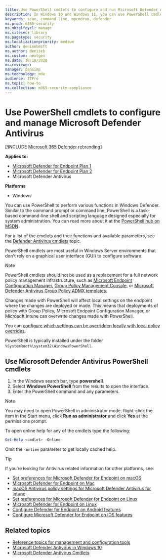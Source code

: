 ```yaml
---
title: Use PowerShell cmdlets to configure and run Microsoft Defender Antivirus
description: In Windows 10 and Windows 11, you can use PowerShell cmdlets to run scans, update Security intelligence, and change settings in Microsoft Defender Antivirus.
keywords: scan, command line, mpcmdrun, defender
ms.prod: m365-security
ms.mktglfcycl: manage
ms.sitesec: library
ms.pagetype: security
ms.localizationpriority: medium
author: denisebmsft
ms.author: deniseb
ms.custom: nextgen
ms.date: 10/18/2020
ms.reviewer: 
manager: dansimp
ms.technology: mde
audience: ITPro
ms.topic: how-to
ms.collection: m365-security-compliance
---
```


# Use PowerShell cmdlets to configure and manage Microsoft Defender Antivirus

[!INCLUDE [Microsoft 365 Defender rebranding](../../includes/microsoft-defender.md)]


**Applies to:**
- [Microsoft Defender for Endpoint Plan 1](https://go.microsoft.com/fwlink/?linkid=2154037)
- [Microsoft Defender for Endpoint Plan 2](https://go.microsoft.com/fwlink/?linkid=2154037)
- Microsoft Defender Antivirus

**Platforms**
- Windows

You can use PowerShell to perform various functions in Windows Defender. Similar to the command prompt or command line, PowerShell is a task-based command-line shell and scripting language designed especially for system administration. You can read more about it at the [PowerShell hub on MSDN](/previous-versions/msdn10/mt173057(v=msdn.10)).

For a list of the cmdlets and their functions and available parameters, see the [Defender Antivirus cmdlets](/powershell/module/defender) topic.

PowerShell cmdlets are most useful in Windows Server environments that don't rely on a graphical user interface (GUI) to configure software.

> [!NOTE]
> PowerShell cmdlets should not be used as a replacement for a full network policy management infrastructure, such as [Microsoft Endpoint Configuration Manager](/configmgr), [Group Policy Management Console](/previous-versions/windows/it-pro/windows-server-2008-R2-and-2008/cc731212(v=ws.11)), or [Microsoft Defender Antivirus Group Policy ADMX templates](https://www.microsoft.com/download/101445).

Changes made with PowerShell will affect local settings on the endpoint where the changes are deployed or made. This means that deployments of policy with Group Policy, Microsoft Endpoint Configuration Manager, or Microsoft Intune can overwrite changes made with PowerShell.

You can [configure which settings can be overridden locally with local policy overrides](configure-local-policy-overrides-microsoft-defender-antivirus.md).

PowerShell is typically installed under the folder `%SystemRoot%\system32\WindowsPowerShell`.

## Use Microsoft Defender Antivirus PowerShell cmdlets

1. In the Windows search bar, type **powershell**.
2. Select **Windows PowerShell** from the results to open the interface.
3. Enter the PowerShell command and any parameters.

> [!NOTE]
> You may need to open PowerShell in administrator mode. Right-click the item in the Start menu, click **Run as administrator** and click **Yes** at the permissions prompt.

To open online help for any of the cmdlets type the following:

```PowerShell
Get-Help <cmdlet> -Online
```

Omit the `-online` parameter to get locally cached help.

> [!TIP]
> If you’re looking for Antivirus related information for other platforms, see:
> - [Set preferences for Microsoft Defender for Endpoint on macOS](mac-preferences.md)
> - [Microsoft Defender for Endpoint on Mac](microsoft-defender-endpoint-mac.md)
> - [macOS Antivirus policy settings for Microsoft Defender Antivirus for Intune](/mem/intune/protect/antivirus-microsoft-defender-settings-macos)
> - [Set preferences for Microsoft Defender for Endpoint on Linux](linux-preferences.md)
> - [Microsoft Defender for Endpoint on Linux](microsoft-defender-endpoint-linux.md)
> - [Configure Defender for Endpoint on Android features](android-configure.md)
> - [Configure Microsoft Defender for Endpoint on iOS features](ios-configure-features.md)

## Related topics

- [Reference topics for management and configuration tools](configuration-management-reference-microsoft-defender-antivirus.md)
- [Microsoft Defender Antivirus in Windows 10](microsoft-defender-antivirus-in-windows-10.md)
- [Microsoft Defender Antivirus Cmdlets](/powershell/module/defender)
